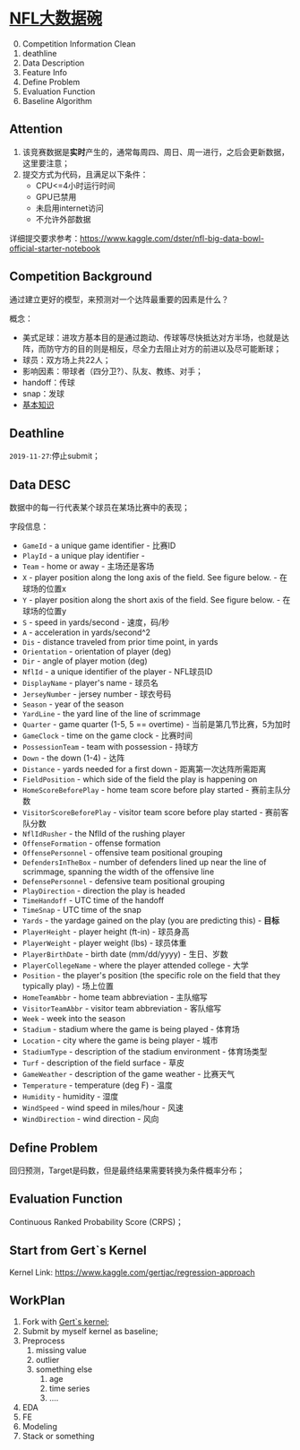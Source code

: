 # [NFL大数据碗](https://www.kaggle.com/c/nfl-big-data-bowl-2020/overview/timeline)

0. Competition Information Clean
1. deathline
2. Data Description
3. Feature Info
4. Define Problem
5. Evaluation Function
6. Baseline Algorithm

## Attention

1. 该竞赛数据是**实时**产生的，通常每周四、周日、周一进行，之后会更新数据，这里要注意；
2. 提交方式为代码，且满足以下条件：
    - CPU<=4小时运行时间
    - GPU已禁用
    - 未启用internet访问
    - 不允许外部数据

详细提交要求参考：https://www.kaggle.com/dster/nfl-big-data-bowl-official-starter-notebook

## Competition Background

通过建立更好的模型，来预测对一个达阵最重要的因素是什么？

概念：
- 美式足球：进攻方基本目的是通过跑动、传球等尽快抵达对方半场，也就是达阵，而防守方的目的则是相反，尽全力去阻止对方的前进以及尽可能断球；
- 球员：双方场上共22人；
- 影响因素：带球者（四分卫?）、队友、教练、对手；
- handoff：传球
- snap：发球
- [基本知识](https://www.douban.com/note/321101362/)

## Deathline

`2019-11-27`:停止submit；

## Data DESC

数据中的每一行代表某个球员在某场比赛中的表现；

字段信息：
- `GameId` - a unique game identifier - 比赛ID
- `PlayId` - a unique play identifier - 
- `Team` - home or away - 主场还是客场
- `X` - player position along the long axis of the field. See figure below. - 在球场的位置x
- `Y` - player position along the short axis of the field. See figure below. - 在球场的位置y
- `S` - speed in yards/second - 速度，码/秒
- `A` - acceleration in yards/second^2
- `Dis` - distance traveled from prior time point, in yards
- `Orientation` - orientation of player (deg)
- `Dir` - angle of player motion (deg)
- `NflId` - a unique identifier of the player - NFL球员ID
- `DisplayName` - player's name - 球员名
- `JerseyNumber` - jersey number - 球衣号码
- `Season` - year of the season
- `YardLine` - the yard line of the line of scrimmage
- `Quarter` - game quarter (1-5, 5 == overtime) - 当前是第几节比赛，5为加时
- `GameClock` - time on the game clock - 比赛时间
- `PossessionTeam` - team with possession - 持球方
- `Down` - the down (1-4) - 达阵
- `Distance` - yards needed for a first down - 距离第一次达阵所需距离
- `FieldPosition` - which side of the field the play is happening on
- `HomeScoreBeforePlay` - home team score before play started - 赛前主队分数
- `VisitorScoreBeforePlay` - visitor team score before play started - 赛前客队分数
- `NflIdRusher` - the NflId of the rushing player
- `OffenseFormation` - offense formation
- `OffensePersonnel` - offensive team positional grouping
- `DefendersInTheBox` - number of defenders lined up near the line of scrimmage, spanning the width of the offensive line
- `DefensePersonnel` - defensive team positional grouping
- `PlayDirection` - direction the play is headed
- `TimeHandoff` - UTC time of the handoff
- `TimeSnap` - UTC time of the snap
- `Yards` - the yardage gained on the play (you are predicting this) - **目标**
- `PlayerHeight` - player height (ft-in) - 球员身高
- `PlayerWeight` - player weight (lbs) - 球员体重
- `PlayerBirthDate` - birth date (mm/dd/yyyy) - 生日、岁数
- `PlayerCollegeName` - where the player attended college - 大学
- `Position` - the player's position (the specific role on the field that they typically play) - 场上位置
- `HomeTeamAbbr` - home team abbreviation - 主队缩写
- `VisitorTeamAbbr` - visitor team abbreviation - 客队缩写
- `Week` - week into the season
- `Stadium` - stadium where the game is being played - 体育场
- `Location` - city where the game is being player - 城市
- `StadiumType` - description of the stadium environment - 体育场类型
- `Turf` - description of the field surface - 草皮
- `GameWeather` - description of the game weather - 比赛天气
- `Temperature` - temperature (deg F) - 温度
- `Humidity` - humidity - 湿度
- `WindSpeed` - wind speed in miles/hour - 风速
- `WindDirection` - wind direction - 风向

## Define Problem

回归预测，Target是码数，但是最终结果需要转换为条件概率分布；

## Evaluation Function

Continuous Ranked Probability Score (CRPS)；

## Start from Gert\`s Kernel

Kernel Link: https://www.kaggle.com/gertjac/regression-approach

## WorkPlan

1. Fork with [Gert\`s kernel](https://www.kaggle.com/gertjac/regression-approach);
2. Submit by myself kernel as baseline;
3. Preprocess
    1. missing value
    2. outlier
    3. something else
        1. age
        2. time series
        3. ....
4. EDA
5. FE
6. Modeling
7. Stack or something
